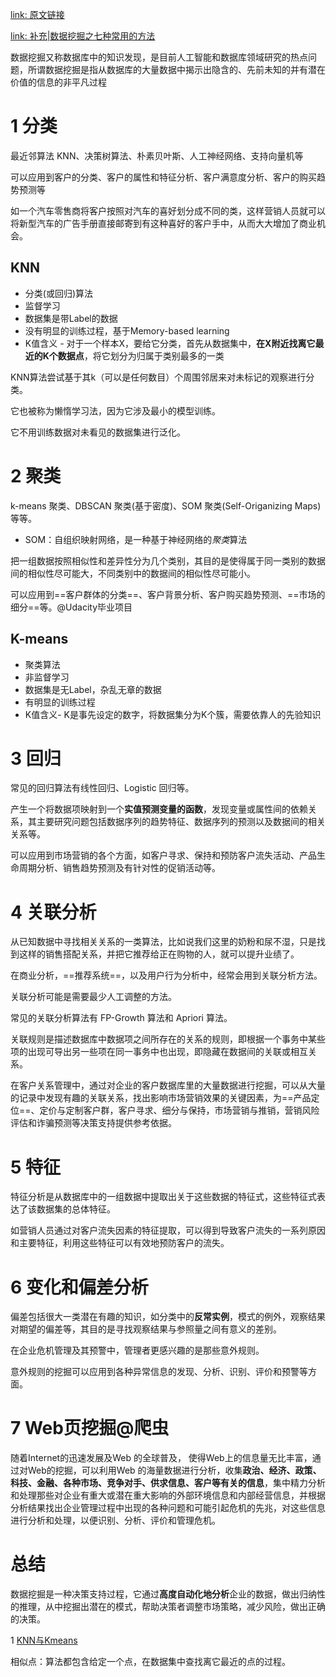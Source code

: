 [link: 原文链接](https://mp.weixin.qq.com/s/82iJoxvJYfA1Aq4uVsL60w)

[link: 补充|数据挖掘之七种常用的方法](https://mp.weixin.qq.com/s/wfpfFbRsp-6pycMlhe1GXA)



数据挖掘又称数据库中的知识发现，是目前人工智能和数据库领域研究的热点问题，所谓数据挖掘是指从数据库的大量数据中揭示出隐含的、先前未知的并有潜在价值的信息的非平凡过程



# 1 分类

最近邻算法 KNN、决策树算法、朴素贝叶斯、人工神经网络、支持向量机等



可以应用到客户的分类、客户的属性和特征分析、客户满意度分析、客户的购买趋势预测等

如一个汽车零售商将客户按照对汽车的喜好划分成不同的类，这样营销人员就可以将新型汽车的广告手册直接邮寄到有这种喜好的客户手中，从而大大增加了商业机会。



## KNN

- 分类(或回归)算法
- 监督学习
- 数据集是带Label的数据
- 没有明显的训练过程，基于Memory-based learning
- K值含义 - 对于一个样本X，要给它分类，首先从数据集中，**在X附近找离它最近的K个数据点**，将它划分为归属于类别最多的一类

KNN算法尝试基于其k（可以是任何数目）个周围邻居来对未标记的观察进行分类。

它也被称为懒惰学习法，因为它涉及最小的模型训练。

它不用训练数据对未看见的数据集进行泛化。



# 2 聚类

k-means 聚类、DBSCAN 聚类(基于密度)、SOM 聚类(Self-Origanizing Maps)等等。

- SOM：自组织映射网络，是一种基于神经网络的*聚类*算法



把一组数据按照相似性和差异性分为几个类别，其目的是使得属于同一类别的数据间的相似性尽可能大，不同类别中的数据间的相似性尽可能小。

可以应用到==客户群体的分类==、客户背景分析、客户购买趋势预测、==市场的细分==等。@Udacity毕业项目





## K-means

- 聚类算法
- 非监督学习
- 数据集是无Label，杂乱无章的数据
- 有明显的训练过程
- K值含义- K是事先设定的数字，将数据集分为K个簇，需要依靠人的先验知识







# 3 回归

常见的回归算法有线性回归、Logistic 回归等。



产生一个将数据项映射到一个**实值预测变量的函数**，发现变量或属性间的依赖关系，其主要研究问题包括数据序列的趋势特征、数据序列的预测以及数据间的相关关系等。

可以应用到市场营销的各个方面，如客户寻求、保持和预防客户流失活动、产品生命周期分析、销售趋势预测及有针对性的促销活动等。





# 4 关联分析

从已知数据中寻找相关关系的一类算法，比如说我们这里的奶粉和尿不湿，只是找到这样的销售搭配关系，并把它推荐给正在购物的人，就可以提升业绩了。

在商业分析，==推荐系统==，以及用户行为分析中，经常会用到关联分析方法。



关联分析可能是需要最少人工调整的方法。

常见的关联分析算法有 FP-Growth 算法和 Apriori 算法。



关联规则是描述数据库中数据项之间所存在的关系的规则，即根据一个事务中某些项的出现可导出另一些项在同一事务中也出现，即隐藏在数据间的关联或相互关系。

在客户关系管理中，通过对企业的客户数据库里的大量数据进行挖掘，可以从大量的记录中发现有趣的关联关系，找出影响市场营销效果的关键因素，为==产品定位==、定价与定制客户群，客户寻求、细分与保持，市场营销与推销，营销风险评估和诈骗预测等决策支持提供参考依据。





# 5 特征

特征分析是从数据库中的一组数据中提取出关于这些数据的特征式，这些特征式表达了该数据集的总体特征。

如营销人员通过对客户流失因素的特征提取，可以得到导致客户流失的一系列原因和主要特征，利用这些特征可以有效地预防客户的流失。





# 6 变化和偏差分析

偏差包括很大一类潜在有趣的知识，如分类中的**反常实例**，模式的例外，观察结果对期望的偏差等，其目的是寻找观察结果与参照量之间有意义的差别。



在企业危机管理及其预警中，管理者更感兴趣的是那些意外规则。

意外规则的挖掘可以应用到各种异常信息的发现、分析、识别、评价和预警等方面。



# 7 Web页挖掘@爬虫

随着Internet的迅速发展及Web 的全球普及， 使得Web上的信息量无比丰富，通过对Web的挖掘，可以利用Web 的海量数据进行分析，收集**政治、经济、政策、科技、金融、各种市场、竞争对手、供求信息、客户等有关的信息**，集中精力分析和处理那些对企业有重大或潜在重大影响的外部环境信息和内部经营信息，并根据分析结果找出企业管理过程中出现的各种问题和可能引起危机的先兆，对这些信息进行分析和处理，以便识别、分析、评价和管理危机。





# 总结

数据挖掘是一种决策支持过程，它通过**高度自动化地分析**企业的数据，做出归纳性的推理，从中挖掘出潜在的模式，帮助决策者调整市场策略，减少风险，做出正确的决策。



1 [KNN与Kmeans](https://zhuanlan.zhihu.com/p/31580379)

相似点：算法都包含给定一个点，在数据集中查找离它最近的点的过程。

